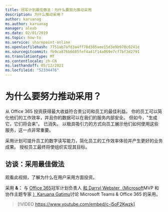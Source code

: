 ```yaml
---
title: 冠军计划最佳做法：为什么要努力推动采用
description: 为什么推动采用？
author: karuanag
ms.author: karuanag
manager: alexb
ms.date: 02/01/2019
ms.topic: how-to
ms.service: sharepoint-online
ms.openlocfilehash: 7751ab7afd3a4ff78d385aee15d3e9b978c6241e
ms.sourcegitcommit: fb9ca876b6605fef4a41f14a069e7cf7bf3d2791
ms.translationtype: MT
ms.contentlocale: zh-CN
ms.lasthandoff: 05/12/2021
ms.locfileid: "52334476"
---
```

# <a name="why-put-effort-into-driving-adoption"></a>为什么要努力推动采用？  

从 Office 365 投资获得最大收益符合贵公司和员工的最佳利益。  你的员工可以简化他们的工作效率，并且你的数据可以在我们的服务内部安全。  但如今，"生成它，它们将会来"。 已消失。  以极具吸引力的方式向员工展示他们如何使用这些服务，这一点非常重要。

采用计划可提升员工的数字读写能力，简化员工的工作效率体验并产生更好的业务成果。 授权员工最终将使组织实现其目标。 

## <a name="interview-adoption-best-practices"></a>访谈：采用最佳做法

观看此视频，了解为什么在用户采用方面投资。  

采用 **&：** 与 [Office 365](https://aka.ms/O365Champions)冠军计划负责人 [和 Darryl Webster（Microsoft](https://webster.net.nz/)MVP 和协作主题专家 [）Karuana Gatimu](https://linkedin.com/in/karuanagatimu)讨论 Microsoft Teams & Office 365 的采用。 

> [!VIDEO https://www.youtube.com/embed/c-j5oF2Kwzk]

